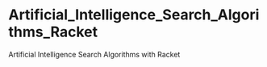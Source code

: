 # Artificial_Intelligence_Search_Algorithms_Racket
Artificial Intelligence Search Algorithms with Racket
